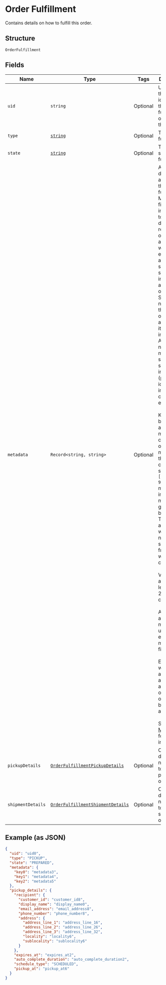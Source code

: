 
# Order Fulfillment

Contains details on how to fulfill this order.

## Structure

`OrderFulfillment`

## Fields

| Name | Type | Tags | Description |
|  --- | --- | --- | --- |
| `uid` | `string` | Optional | Unique ID that identifies the fulfillment only within this order. |
| `type` | [`string`](/doc/models/order-fulfillment-type.md) | Optional | The type of fulfillment. |
| `state` | [`string`](/doc/models/order-fulfillment-state.md) | Optional | The current state of this fulfillment. |
| `metadata` | `Record<string, string>` | Optional | Application-defined data attached to this fulfillment. Metadata fields are intended<br>to store descriptive references or associations with an entity in another system or store brief<br>information about the object. Square does not process this field; it only stores and returns it<br>in relevant API calls. Do not use metadata to store any sensitive information (personally<br>identifiable information, card details, etc.).<br><br>Keys written by applications must be 60 characters or less and must be in the character set<br>`[a-zA-Z0-9_-]`. Entries may also include metadata generated by Square. These keys are prefixed<br>with a namespace, separated from the key with a ':' character.<br><br>Values have a max length of 255 characters.<br><br>An application may have up to 10 entries per metadata field.<br><br>Entries written by applications are private and can only be read or modified by the same<br>application.<br><br>See [Metadata](https://developer.squareup.com/docs/build-basics/metadata) for more information. |
| `pickupDetails` | [`OrderFulfillmentPickupDetails`](/doc/models/order-fulfillment-pickup-details.md) | Optional | Contains details necessary to fulfill a pickup order. |
| `shipmentDetails` | [`OrderFulfillmentShipmentDetails`](/doc/models/order-fulfillment-shipment-details.md) | Optional | Contains details necessary to fulfill a shipment order. |

## Example (as JSON)

```json
{
  "uid": "uid0",
  "type": "PICKUP",
  "state": "PREPARED",
  "metadata": {
    "key0": "metadata3",
    "key1": "metadata4",
    "key2": "metadata5"
  },
  "pickup_details": {
    "recipient": {
      "customer_id": "customer_id8",
      "display_name": "display_name0",
      "email_address": "email_address8",
      "phone_number": "phone_number8",
      "address": {
        "address_line_1": "address_line_16",
        "address_line_2": "address_line_26",
        "address_line_3": "address_line_32",
        "locality": "locality6",
        "sublocality": "sublocality6"
      }
    },
    "expires_at": "expires_at2",
    "auto_complete_duration": "auto_complete_duration2",
    "schedule_type": "SCHEDULED",
    "pickup_at": "pickup_at6"
  }
}
```

